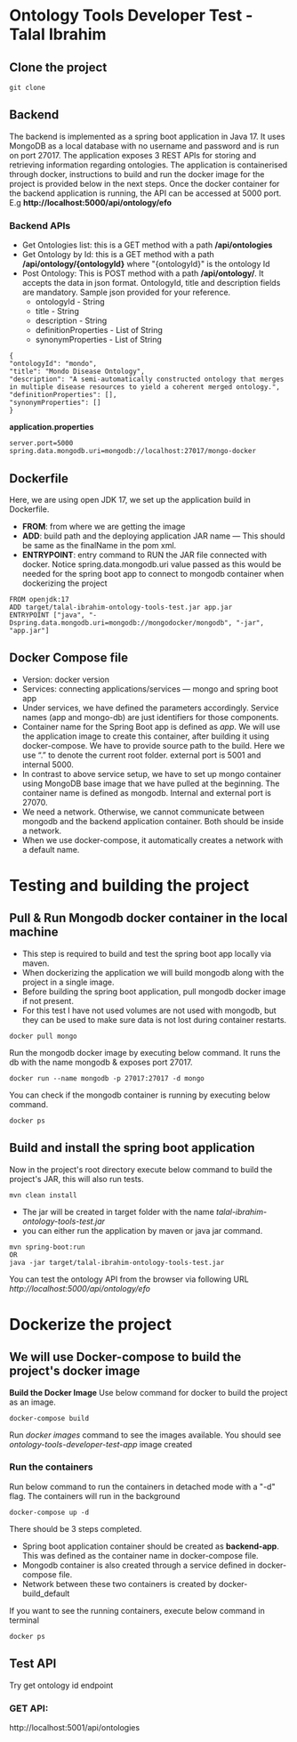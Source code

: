 # Ontology Tools Developer Test - Talal Ibrahim

## Clone the project

```
git clone 
```

## Backend
The backend is implemented as a spring boot application in Java 17. It uses MongoDB as a local database with no username and password and is run on port 27017. The application exposes 3 REST APIs for storing and retrieving information regarding ontologies.
The application is containerised through docker, instructions to build and run the docker image for the project is provided below in the next steps.
Once the docker container for the backend application is running, the API can be accessed at 5000 port. E.g **http://localhost:5000/api/ontology/efo**


### Backend APIs
* Get Ontologies list: this is a GET method with a path **/api/ontologies**
* Get Ontology by Id: this is a GET method with a path **/api/ontology/{ontologyId}** where "{ontologyId}" is the ontology Id
* Post Ontology: This is POST method with a path **/api/ontology/**. It accepts the data in json format. OntologyId, title and description fields are mandatory. Sample json provided for your reference.
  * ontologyId - String
  * title - String
  * description - String
  * definitionProperties - List of String
  * synonymProperties  - List of String

```
{
"ontologyId": "mondo",
"title": "Mondo Disease Ontology",
"description": "A semi-automatically constructed ontology that merges in multiple disease resources to yield a coherent merged ontology.",
"definitionProperties": [],
"synonymProperties": []
}
```

**application.properties**
```
server.port=5000
spring.data.mongodb.uri=mongodb://localhost:27017/mongo-docker
```
## Dockerfile
Here, we are using open JDK 17, we set up the application build in Dockerfile.
* **FROM**: from where we are getting the image
* **ADD**: build path and the deploying application JAR name — This should be same as the finalName in the pom xml.
* **ENTRYPOINT**: entry command to RUN the JAR file connected with docker. Notice spring.data.mongodb.uri value passed as this would be needed for the spring boot app to connect to mongodb container when dockerizing the project

```
FROM openjdk:17
ADD target/talal-ibrahim-ontology-tools-test.jar app.jar
ENTRYPOINT ["java", "-Dspring.data.mongodb.uri=mongodb://mongodocker/mongodb", "-jar", "app.jar"]
```

## Docker Compose file
* Version: docker version
* Services: connecting applications/services — mongo and spring boot app
* Under services, we have defined the parameters accordingly. Service names (app and mongo-db) are just identifiers for those components.
* Container name for the Spring Boot app is defined as _app_. We will use the application image to create this container, after building it using docker-compose. We have to provide source path to the build. Here we use “.” to denote the current root folder. external port is 5001 and internal 5000.
* In contrast to above service setup, we have to set up mongo container using MongoDB base image that we have pulled at the beginning. The container name is defined as mongodb. Internal and external port is 27070.
* We need a network. Otherwise, we cannot communicate between mongodb and the backend application container. Both should be inside a network.
* When we use docker-compose, it automatically creates a network with a default name.

# Testing and building the project

## Pull & Run Mongodb docker container in the local machine
* This step is required to build and test the spring boot app locally via maven. 
* When dockerizing the application we will build mongodb along with the project in a single image.
* Before building the spring boot application, pull mongodb docker image if not present.
* For this test I have not used volumes are not used with mongodb, but they can be used to make sure data is not lost during container restarts.

```
docker pull mongo
```

Run the mongodb docker image by executing below command. It runs the db with the name mongodb & exposes port 27017.

```
docker run --name mongodb -p 27017:27017 -d mongo
```

You can check if the mongodb container is running by executing below command.

```
docker ps
```

## Build and install the spring boot application
Now in the project's root directory execute below command to build the project's JAR, this will also run tests.

```
mvn clean install
```

* The jar will be created in target folder with the name _talal-ibrahim-ontology-tools-test.jar_
* you can either run the application by maven or java jar command.

```
mvn spring-boot:run
OR
java -jar target/talal-ibrahim-ontology-tools-test.jar
```

You can test the ontology API from the browser via following URL
_http://localhost:5000/api/ontology/efo_

# Dockerize the project

## We will use Docker-compose to build the project's docker image

**Build the Docker Image**
Use below command for docker to build the project as an image.

```
docker-compose build
```

Run _docker images_ command to see the images available. You should see _ontology-tools-developer-test-app_ image created

### Run the containers
Run below command to run the containers in detached mode with a "-d" flag. The containers will run in the background

```
docker-compose up -d
```

There should be 3 steps completed.
* Spring boot application container should be created as **backend-app**. This was defined as the container name in docker-compose file.
* Mongodb container is also created through a service defined in docker-compose file.
* Network between these two containers is created by docker-build_default

If you want to see the running containers, execute below command in terminal

```
docker ps
```

## Test API
Try get ontology id endpoint

### GET API:
http://localhost:5001/api/ontologies

